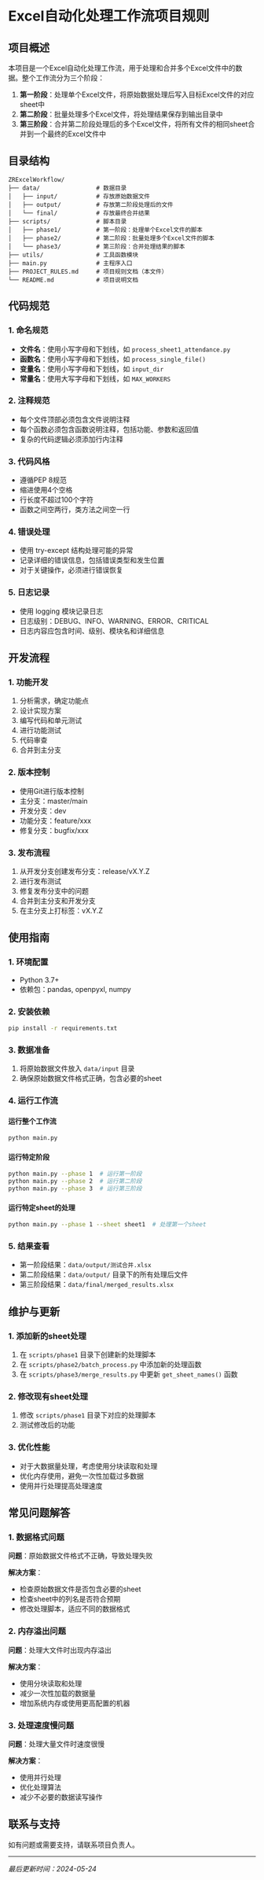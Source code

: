 # Excel自动化处理工作流项目规则

## 项目概述

本项目是一个Excel自动化处理工作流，用于处理和合并多个Excel文件中的数据。整个工作流分为三个阶段：

1. **第一阶段**：处理单个Excel文件，将原始数据处理后写入目标Excel文件的对应sheet中
2. **第二阶段**：批量处理多个Excel文件，将处理结果保存到输出目录中
3. **第三阶段**：合并第二阶段处理后的多个Excel文件，将所有文件的相同sheet合并到一个最终的Excel文件中

## 目录结构

```
ZRExcelWorkflow/
├── data/                # 数据目录
│   ├── input/           # 存放原始数据文件
│   ├── output/          # 存放第二阶段处理后的文件
│   └── final/           # 存放最终合并结果
├── scripts/             # 脚本目录
│   ├── phase1/          # 第一阶段：处理单个Excel文件的脚本
│   ├── phase2/          # 第二阶段：批量处理多个Excel文件的脚本
│   └── phase3/          # 第三阶段：合并处理结果的脚本
├── utils/               # 工具函数模块
├── main.py              # 主程序入口
├── PROJECT_RULES.md     # 项目规则文档（本文件）
└── README.md            # 项目说明文档
```

## 代码规范

### 1. 命名规范

- **文件名**：使用小写字母和下划线，如 `process_sheet1_attendance.py`
- **函数名**：使用小写字母和下划线，如 `process_single_file()`
- **变量名**：使用小写字母和下划线，如 `input_dir`
- **常量名**：使用大写字母和下划线，如 `MAX_WORKERS`

### 2. 注释规范

- 每个文件顶部必须包含文件说明注释
- 每个函数必须包含函数说明注释，包括功能、参数和返回值
- 复杂的代码逻辑必须添加行内注释

### 3. 代码风格

- 遵循PEP 8规范
- 缩进使用4个空格
- 行长度不超过100个字符
- 函数之间空两行，类方法之间空一行

### 4. 错误处理

- 使用 try-except 结构处理可能的异常
- 记录详细的错误信息，包括错误类型和发生位置
- 对于关键操作，必须进行错误恢复

### 5. 日志记录

- 使用 logging 模块记录日志
- 日志级别：DEBUG、INFO、WARNING、ERROR、CRITICAL
- 日志内容应包含时间、级别、模块名和详细信息

## 开发流程

### 1. 功能开发

1. 分析需求，确定功能点
2. 设计实现方案
3. 编写代码和单元测试
4. 进行功能测试
5. 代码审查
6. 合并到主分支

### 2. 版本控制

- 使用Git进行版本控制
- 主分支：master/main
- 开发分支：dev
- 功能分支：feature/xxx
- 修复分支：bugfix/xxx

### 3. 发布流程

1. 从开发分支创建发布分支：release/vX.Y.Z
2. 进行发布测试
3. 修复发布分支中的问题
4. 合并到主分支和开发分支
5. 在主分支上打标签：vX.Y.Z

## 使用指南

### 1. 环境配置

- Python 3.7+
- 依赖包：pandas, openpyxl, numpy

### 2. 安装依赖

```bash
pip install -r requirements.txt
```

### 3. 数据准备

1. 将原始数据文件放入 `data/input` 目录
2. 确保原始数据文件格式正确，包含必要的sheet

### 4. 运行工作流

#### 运行整个工作流

```bash
python main.py
```

#### 运行特定阶段

```bash
python main.py --phase 1  # 运行第一阶段
python main.py --phase 2  # 运行第二阶段
python main.py --phase 3  # 运行第三阶段
```

#### 运行特定sheet的处理

```bash
python main.py --phase 1 --sheet sheet1  # 处理第一个sheet
```

### 5. 结果查看

- 第一阶段结果：`data/output/测试合并.xlsx`
- 第二阶段结果：`data/output/` 目录下的所有处理后文件
- 第三阶段结果：`data/final/merged_results.xlsx`

## 维护与更新

### 1. 添加新的sheet处理

1. 在 `scripts/phase1` 目录下创建新的处理脚本
2. 在 `scripts/phase2/batch_process.py` 中添加新的处理函数
3. 在 `scripts/phase3/merge_results.py` 中更新 `get_sheet_names()` 函数

### 2. 修改现有sheet处理

1. 修改 `scripts/phase1` 目录下对应的处理脚本
2. 测试修改后的功能

### 3. 优化性能

- 对于大数据量处理，考虑使用分块读取和处理
- 优化内存使用，避免一次性加载过多数据
- 使用并行处理提高处理速度

## 常见问题解答

### 1. 数据格式问题

**问题**：原始数据文件格式不正确，导致处理失败

**解决方案**：
- 检查原始数据文件是否包含必要的sheet
- 检查sheet中的列名是否符合预期
- 修改处理脚本，适应不同的数据格式

### 2. 内存溢出问题

**问题**：处理大文件时出现内存溢出

**解决方案**：
- 使用分块读取和处理
- 减少一次性加载的数据量
- 增加系统内存或使用更高配置的机器

### 3. 处理速度慢问题

**问题**：处理大量文件时速度很慢

**解决方案**：
- 使用并行处理
- 优化处理算法
- 减少不必要的数据读写操作

## 联系与支持

如有问题或需要支持，请联系项目负责人。

---

*最后更新时间：2024-05-24*